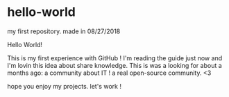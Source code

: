 # hello-world
my first repository. made in 08/27/2018

Hello World!

This is my first experience with GitHub ! I'm reading the guide just now and I'm lovin this idea about share knowledge. This is was a looking for about a months ago: a community about IT ! a real open-source community. <3

hope you enjoy my projects. let's work !

